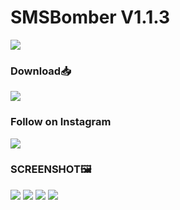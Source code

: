 # SMSBomber V1.1.3

<img src="banner.jpg" />

### Download📥

[<img src="D.png"/>](https://github.com/mahendraplus/SMS-Bomber/releases/download/smsBomber/SMS.Bomber.1.3_3.apk)

### Follow on Instagram

[<img src="inst.png"/>](https://www.instagram.com/m4u.yt/)


### SCREENSHOT🖼️

<img src="SMSBomber(1).png"/>

<img src="SMSBomber(3).png"/>

<img src="SMSBomber(5).png"/>

<img src="SMSBomber(6).png"/>


